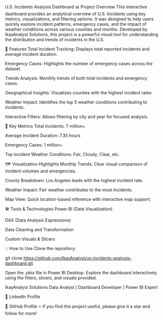 U.S. Incidents Analysis Dashboard
📊 Project Overview
This interactive dashboard provides an analytical overview of U.S. Incidents using key metrics, visualizations, and filtering options. 
It was designed to help users quickly explore incident patterns, emergency cases, and the impact of weather conditions across various counties and months.
Developed by IkayAnalyst Solutions, this project is a powerful visual tool for understanding the distribution and trends of incidents in the U.S.

🚀 Features
Total Incident Tracking: Displays total reported incidents and average incident duration.

Emergency Cases: Highlights the number of emergency cases across the dataset.

Trends Analysis: Monthly trends of both total incidents and emergency cases.

Geographical Insights: Visualizes counties with the highest incident rates.

Weather Impact: Identifies the top 5 weather conditions contributing to incidents.

Interactive Filters: Allows filtering by city and year for focused analysis.


📌 Key Metrics
Total Incidents: 7 million+

Average Incident Duration: 7.35 hours

Emergency Cases: 1 million+

Top Incident Weather Conditions: Fair, Cloudy, Clear, etc.



🗺️ Visualization Highlights
Monthly Trends: Clear visual comparison of incident volumes and emergencies.

County Breakdown: Los Angeles leads with the highest incident rate.

Weather Impact: Fair weather contributes to the most incidents.

Map View: Quick location-based reference with interactive map support.


🛠️ Tools & Technologies
Power BI (Data Visualization)

DAX (Data Analysis Expressions)

Data Cleaning and Transformation

Custom Visuals & Slicers


💡 How to Use
Clone the repository:

git clone https://github.com/IkayAnalyst/us-incidents-analysis-dashboard.git

Open the .pbix file in Power BI Desktop.
Explore the dashboard interactively using the filters, slicers, and visuals provided.



IkayAnalyst Solutions
Data Analyst | Dashboard Developer | Power BI Expert

🔗 LinkedIn Profile

🔗 GitHub Profile
⭐️ If you find this project useful, please give it a star and follow for more!
